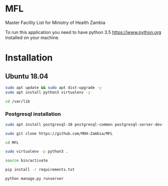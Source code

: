 # MFL
Master Facility List for Ministry of Health Zambia

To run this application you need to have python 3.5 https://www.python.org installed on your machine.

# Installation

## Ubuntu 18.04 
```bash
sudo apt update && sudo apt dist-upgrade -y
sudo apt install python3 virtualenv -y

cd /var/lib
```
### Postgresql installation
```bash
sudo apt install postgresql-10 postgresql-common postgresql-server-dev-10 postgresql-10-postgis-2.4 -y
```
```bash 
sudo git clone https://github.com/MOH-Zambia/MFL
```
```bash
cd MFL
```

```bash 
sudo virtualenv -p python3 .
```
```bash 
source bin/activate
```
```bash
pip install -r requirements.txt
```
```bash
python manage.py runserver
```
